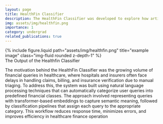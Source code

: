 ```yaml
---
layout: page
title: HealthFin Classifier
description: The HealthFin Classifier was developed to explore how artificial intelligence can be applied in the financial aspects of healthcare, such as insurance claims, medical billing, and fraud detection.
img: assets/img/healthfin.png
importance: 1
category: undergrad
related_publications: true
---
```


<div class="row justify-content-sm-center">
    <div class="col-sm-8 mt-3 mt-md-0">
        {% include figure.liquid path="assets/img/healthfin.png" title="example image" class="img-fluid rounded z-depth-1" %}
    </div>
</div>
<div class="caption">
    The Output of the Healthfin Classifier
</div>

The motivation behind the HealthFin Classifier was the growing volume of financial queries in healthcare, where hospitals and insurers often face delays in handling claims, billing, and insurance verification due to manual triaging. To address this, the system was built using natural language processing techniques that can automatically categorize user queries into predefined financial classes. The approach involved representing queries with transformer-based embeddings to capture semantic meaning, followed by classification pipelines that assign each query to the appropriate category. This workflow reduces response time, minimizes errors, and improves efficiency in healthcare finance operation


